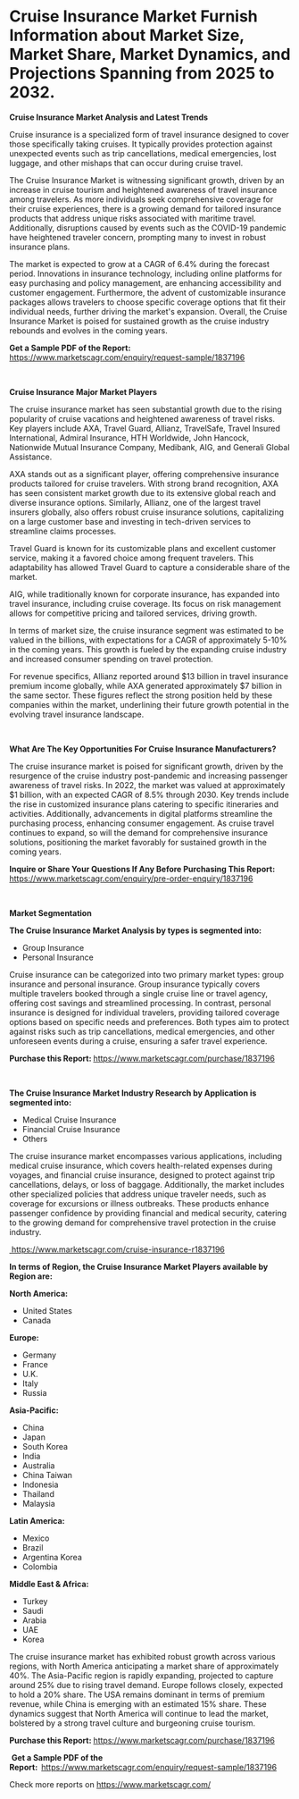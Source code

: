 <p><h1>Cruise Insurance Market Furnish Information about Market Size, Market Share, Market Dynamics, and Projections Spanning from 2025 to 2032.</h1></p><p><strong>Cruise Insurance Market Analysis and Latest Trends</strong></p>
<p><p>Cruise insurance is a specialized form of travel insurance designed to cover those specifically taking cruises. It typically provides protection against unexpected events such as trip cancellations, medical emergencies, lost luggage, and other mishaps that can occur during cruise travel. </p><p>The Cruise Insurance Market is witnessing significant growth, driven by an increase in cruise tourism and heightened awareness of travel insurance among travelers. As more individuals seek comprehensive coverage for their cruise experiences, there is a growing demand for tailored insurance products that address unique risks associated with maritime travel. Additionally, disruptions caused by events such as the COVID-19 pandemic have heightened traveler concern, prompting many to invest in robust insurance plans.</p><p>The market is expected to grow at a CAGR of 6.4% during the forecast period. Innovations in insurance technology, including online platforms for easy purchasing and policy management, are enhancing accessibility and customer engagement. Furthermore, the advent of customizable insurance packages allows travelers to choose specific coverage options that fit their individual needs, further driving the market's expansion. Overall, the Cruise Insurance Market is poised for sustained growth as the cruise industry rebounds and evolves in the coming years.</p></p>
<p><strong>Get a Sample PDF of the Report:&nbsp;</strong> <a href="https://www.marketscagr.com/enquiry/request-sample/1837196?utm_campaign=3098&utm_medium=2&utm_source=Github&utm_content=ia&utm_term=11032025&utm_id=cruise-insurance">https://www.marketscagr.com/enquiry/request-sample/1837196</a></p>
<p>&nbsp;</p>
<p><strong>Cruise Insurance Major Market Players</strong></p>
<p><p>The cruise insurance market has seen substantial growth due to the rising popularity of cruise vacations and heightened awareness of travel risks. Key players include AXA, Travel Guard, Allianz, TravelSafe, Travel Insured International, Admiral Insurance, HTH Worldwide, John Hancock, Nationwide Mutual Insurance Company, Medibank, AIG, and Generali Global Assistance.</p><p>AXA stands out as a significant player, offering comprehensive insurance products tailored for cruise travelers. With strong brand recognition, AXA has seen consistent market growth due to its extensive global reach and diverse insurance options. Similarly, Allianz, one of the largest travel insurers globally, also offers robust cruise insurance solutions, capitalizing on a large customer base and investing in tech-driven services to streamline claims processes.</p><p>Travel Guard is known for its customizable plans and excellent customer service, making it a favored choice among frequent travelers. This adaptability has allowed Travel Guard to capture a considerable share of the market.</p><p>AIG, while traditionally known for corporate insurance, has expanded into travel insurance, including cruise coverage. Its focus on risk management allows for competitive pricing and tailored services, driving growth.</p><p>In terms of market size, the cruise insurance segment was estimated to be valued in the billions, with expectations for a CAGR of approximately 5-10% in the coming years. This growth is fueled by the expanding cruise industry and increased consumer spending on travel protection.</p><p>For revenue specifics, Allianz reported around $13 billion in travel insurance premium income globally, while AXA generated approximately $7 billion in the same sector. These figures reflect the strong position held by these companies within the market, underlining their future growth potential in the evolving travel insurance landscape.</p></p>
<p>&nbsp;</p>
<p><strong>What Are The Key Opportunities For Cruise Insurance Manufacturers?</strong></p>
<p><p>The cruise insurance market is poised for significant growth, driven by the resurgence of the cruise industry post-pandemic and increasing passenger awareness of travel risks. In 2022, the market was valued at approximately $1 billion, with an expected CAGR of 8.5% through 2030. Key trends include the rise in customized insurance plans catering to specific itineraries and activities. Additionally, advancements in digital platforms streamline the purchasing process, enhancing consumer engagement. As cruise travel continues to expand, so will the demand for comprehensive insurance solutions, positioning the market favorably for sustained growth in the coming years.</p></p>
<p><strong>Inquire or Share Your Questions If Any Before Purchasing This Report:</strong> <a href="https://www.marketscagr.com/enquiry/pre-order-enquiry/1837196?utm_campaign=3098&utm_medium=2&utm_source=Github&utm_content=ia&utm_term=11032025&utm_id=cruise-insurance">https://www.marketscagr.com/enquiry/pre-order-enquiry/1837196</a></p>
<p>&nbsp;</p>
<p><strong>Market Segmentation</strong></p>
<p><strong>The Cruise Insurance Market Analysis by types is segmented into:</strong></p>
<p><ul><li>Group Insurance</li><li>Personal Insurance</li></ul></p>
<p><p>Cruise insurance can be categorized into two primary market types: group insurance and personal insurance. Group insurance typically covers multiple travelers booked through a single cruise line or travel agency, offering cost savings and streamlined processing. In contrast, personal insurance is designed for individual travelers, providing tailored coverage options based on specific needs and preferences. Both types aim to protect against risks such as trip cancellations, medical emergencies, and other unforeseen events during a cruise, ensuring a safer travel experience.</p></p>
<p><strong>Purchase this Report:&nbsp;</strong><a href="https://www.marketscagr.com/purchase/1837196?utm_campaign=3098&utm_medium=2&utm_source=Github&utm_content=ia&utm_term=11032025&utm_id=cruise-insurance">https://www.marketscagr.com/purchase/1837196</a></p>
<p>&nbsp;</p>
<p><strong>The Cruise Insurance Market Industry Research by Application is segmented into:</strong></p>
<p><ul><li>Medical Cruise Insurance</li><li>Financial Cruise Insurance</li><li>Others</li></ul></p>
<p><p>The cruise insurance market encompasses various applications, including medical cruise insurance, which covers health-related expenses during voyages, and financial cruise insurance, designed to protect against trip cancellations, delays, or loss of baggage. Additionally, the market includes other specialized policies that address unique traveler needs, such as coverage for excursions or illness outbreaks. These products enhance passenger confidence by providing financial and medical security, catering to the growing demand for comprehensive travel protection in the cruise industry.</p></p>
<p><a href="https://www.marketscagr.com/cruise-insurance-r1837196?utm_campaign=3098&utm_medium=2&utm_source=Github&utm_content=ia&utm_term=11032025&utm_id=cruise-insurance">&nbsp;https://www.marketscagr.com/cruise-insurance-r1837196</a></p>
<p><strong>In terms of Region, the Cruise Insurance Market Players available by Region are:</strong></p>
<p>
    <p> <strong> North America: </strong>
        <ul>
            <li>United States</li>
            <li>Canada</li>
        </ul>
        </p> 
    <p> <strong> Europe: </strong>
        <ul>
            <li>Germany</li>
            <li>France</li>
            <li>U.K.</li>
            <li>Italy</li>
            <li>Russia</li>
        </ul>
        </p> 
    <p> <strong> Asia-Pacific: </strong>
        <ul>
            <li>China</li>
            <li>Japan</li>
            <li>South Korea</li>
            <li>India</li>
            <li>Australia</li>
            <li>China Taiwan</li>
            <li>Indonesia</li>
            <li>Thailand</li>
            <li>Malaysia</li>
        </ul>
        </p> 
    <p> <strong> Latin America: </strong>
        <ul>
            <li>Mexico</li>
            <li>Brazil</li>
            <li>Argentina Korea</li>
            <li>Colombia</li>
        </ul>
        </p> 
    <p> <strong> Middle East & Africa: </strong>
        <ul>
            <li>Turkey</li>
            <li>Saudi</li>
            <li>Arabia</li>
            <li>UAE</li>
            <li>Korea</li>
        </ul>
    </p>
    </p>
<p><p>The cruise insurance market has exhibited robust growth across various regions, with North America anticipating a market share of approximately 40%. The Asia-Pacific region is rapidly expanding, projected to capture around 25% due to rising travel demand. Europe follows closely, expected to hold a 20% share. The USA remains dominant in terms of premium revenue, while China is emerging with an estimated 15% share. These dynamics suggest that North America will continue to lead the market, bolstered by a strong travel culture and burgeoning cruise tourism.</p></p>
<p><strong>Purchase this Report: </strong><a href="https://www.marketscagr.com/purchase/1837196?utm_campaign=3098&utm_medium=2&utm_source=Github&utm_content=ia&utm_term=11032025&utm_id=cruise-insurance">https://www.marketscagr.com/purchase/1837196</a></p>
<p>&nbsp;<strong>Get a Sample PDF of the Report:&nbsp;&nbsp;</strong><a href="https://www.marketscagr.com/enquiry/request-sample/1837196?utm_campaign=3098&utm_medium=2&utm_source=Github&utm_content=ia&utm_term=11032025&utm_id=cruise-insurance">https://www.marketscagr.com/enquiry/request-sample/1837196</a></p>
<p><strong></strong></p>
<p>Check more reports on <a href="https://www.marketscagr.com/?utm_campaign=3098&utm_medium=2&utm_source=Github&utm_content=ia&utm_term=11032025&utm_id=cruise-insurance">https://www.marketscagr.com/</a></p>